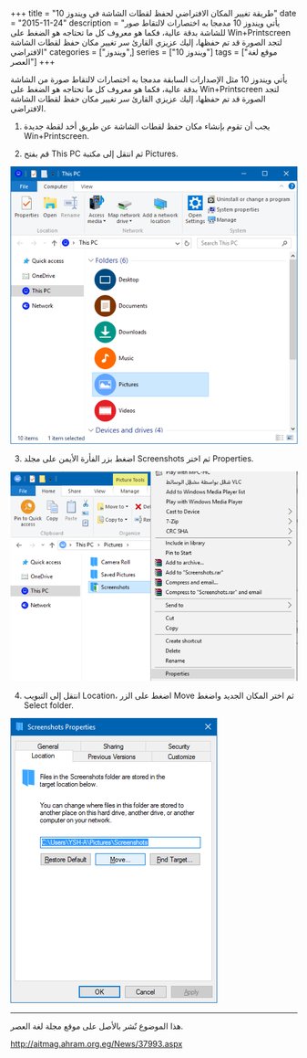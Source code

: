 +++
title = "طريقة تغيير المكان الافتراضي لحفظ لقطات الشاشة في ويندوز 10"
date = "2015-11-24"
description = "يأتي ويندوز 10 مدمجا به اختصارات لالتقاط صور للشاشة بدقة عالية، فكما هو معروف كل ما تحتاجه هو الضغط على Win+Printscreen لتجد الصورة قد تم حفظها، إليك عزيزي القارئ سر تغيير مكان حفظ لقطات الشاشة الافتراضي"
categories = ["ويندوز",]
series = ["ويندوز 10"]
tags = ["موقع لغة العصر"]
+++

يأتي ويندوز 10 مثل الإصدارات السابقة مدمجا به اختصارات لالتقاط صورة من الشاشة بدقة عالية، فكما هو معروف كل ما تحتاجه هو الضغط على Win+Printscreen لتجد الصورة قد تم حفظها، إليك عزيزي القارئ سر تغيير مكان حفظ لقطات الشاشة الافتراضي.


1. يجب أن تقوم بإنشاء مكان حفظ لقطات الشاشة عن طريق أخد لقطة جديدة Win+Printscreen.


2. قم بفتح This PC ثم انتقل إلى مكتبة Pictures.


![1](images/1.png)

3. اضغط بزر الفأرة الأيمن على مجلد Screenshots ثم اختر Properties.


![2](images/2.png)

4. انتقل إلى التبويب Location، اضغط على الزر Move ثم اختر المكان الجديد واضغط Select folder.


![3](images/3.png)

---
هذا الموضوع نٌشر باﻷصل على موقع مجلة لغة العصر.

http://aitmag.ahram.org.eg/News/37993.aspx
